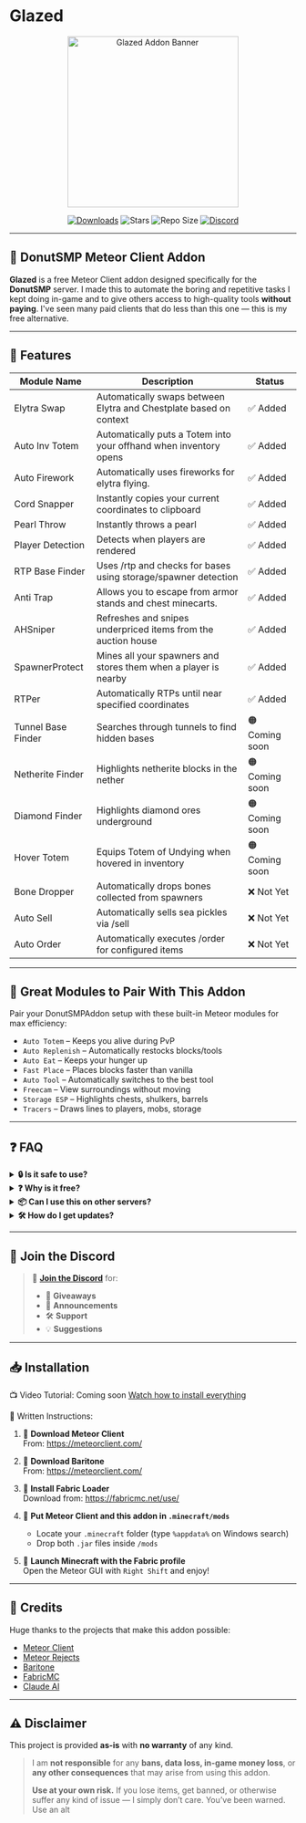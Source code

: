 # Glazed
<p align="center">
  <img src="https://nnpg.dev/Glazed.png" alt="Glazed Addon Banner" width="300"/>
</p>

<p align="center">
  <a href="https://github.com/realnnpg/Glazed/releases"><img src="https://img.shields.io/github/downloads/realnnpg/Glazed/total.svg?style=for-the-badge&label=Downloads" alt="Downloads"/></a>
  <img src="https://img.shields.io/github/stars/realnnpg/Glazed?style=for-the-badge" alt="Stars"/>
  <img src="https://img.shields.io/github/repo-size/realnnpg/Glazed?style=for-the-badge" alt="Repo Size"/>
  <a href="https://discord.gg/TCQDpG8ByY"><img src="https://img.shields.io/discord/1282076342908747879?color=%237289DA&label=Discord&logo=discord&logoColor=white&style=for-the-badge" alt="Discord"/></a>
</p>

---

## 🍩 DonutSMP Meteor Client Addon

**Glazed** is a free Meteor Client addon designed specifically for the **DonutSMP** server. I made this to automate the boring and repetitive tasks I kept doing in-game and to give others access to high-quality tools **without paying**. I've seen many paid clients that do less than this one — this is my free alternative.



---

## 🚀 Features

| Module Name         | Description                                                                 | Status   |
|---------------------|-----------------------------------------------------------------------------|----------|
| Elytra Swap         | Automatically swaps between Elytra and Chestplate based on context          | ✅ Added |
| Auto Inv Totem      | Automatically puts a Totem into your offhand when inventory opens           | ✅ Added |
| Auto Firework       | Automatically uses fireworks for elytra flying.                             | ✅ Added |
| Cord Snapper        | Instantly copies your current coordinates to clipboard                      | ✅ Added |
| Pearl Throw         | Instantly throws a pearl                                                    | ✅ Added |
| Player Detection    | Detects when players are rendered                                           | ✅ Added |
| RTP Base Finder     | Uses /rtp and checks for bases using storage/spawner detection              | ✅ Added |
| Anti Trap           | Allows you to escape from armor stands and chest minecarts.                 | ✅ Added |
| AHSniper            | Refreshes and snipes underpriced items from the auction house               | ✅ Added |
| SpawnerProtect      | Mines all your spawners and stores them when a player is nearby             | ✅ Added |
| RTPer               | Automatically RTPs until near specified coordinates                         | ✅ Added |
| Tunnel Base Finder  | Searches through tunnels to find hidden bases                              | 🟠 Coming soon |
| Netherite Finder    | Highlights netherite blocks in the nether                                   | 🟠 Coming soon |
| Diamond Finder      | Highlights diamond ores underground                                         | 🟠 Coming soon |
| Hover Totem         | Equips Totem of Undying when hovered in inventory                           | 🟠 Coming soon |
| Bone Dropper        | Automatically drops bones collected from spawners                           | ❌ Not Yet |
| Auto Sell           | Automatically sells sea pickles via /sell                                   | ❌ Not Yet |
| Auto Order          | Automatically executes /order for configured items                          | ❌ Not Yet |

---

## 🔗 Great Modules to Pair With This Addon

Pair your DonutSMPAddon setup with these built-in Meteor modules for max efficiency:

- `Auto Totem` – Keeps you alive during PvP
- `Auto Replenish` – Automatically restocks blocks/tools
- `Auto Eat` – Keeps your hunger up
- `Fast Place` – Places blocks faster than vanilla
- `Auto Tool` – Automatically switches to the best tool
- `Freecam` – View surroundings without moving
- `Storage ESP` – Highlights chests, shulkers, barrels
- `Tracers` – Draws lines to players, mobs, storage

---

## ❓ FAQ

<details>
  <summary><strong>🔒 Is it safe to use?</strong></summary>
  <p>
    Yes, it's completely open-source. There are no token loggers, backdoors, or obfuscation. If you're unsure, feel free to inspect the code or compile it yourself.
  </p>
</details>

<details>
  <summary><strong>❓ Why is it free?</strong></summary>
  <p>
    I made this addon to help DonutSMP players automate boring tasks without paying ridiculous prices for private clients. It's a free, powerful alternative.
  </p>
</details>

<details>
  <summary><strong>📦 Can I use this on other servers?</strong></summary>
  <p>
    This addon was made specifically for DonutSMP, and most features are designed to work only there (e.g., Auction Sniper, Auto Sell, RTP Base Finder). While some basic modules may still work elsewhere, the full functionality is best experienced on DonutSMP.
  </p>
</details>

<details>
  <summary><strong>🛠️ How do I get updates?</strong></summary>
  <p>
    Join the <a href="https://discord.gg/TCQDpG8ByY">Discord server</a> for update announcements, changelogs, and early access to new modules. You can also star/watch the GitHub repo.
  </p>
</details>



---

## 📢 Join the Discord

> 💬 **[Join the Discord](https://discord.gg/TCQDpG8ByY)** for:
> - 💸 **Giveaways**
> - 📢 **Announcements**
> - 🛠️ **Support**
> - 💡 **Suggestions**

---

## 📥 Installation

📺 Video Tutorial:
Coming soon
[Watch how to install everything](https://youtu.be/@realnnpg)

📝 Written Instructions:

1. 🔽 **Download Meteor Client**  
   From: https://meteorclient.com/

1. 🔽 **Download Baritone**  
   From: https://meteorclient.com/

3. 🧵 **Install Fabric Loader**  
   Download from: https://fabricmc.net/use/

4. 🧩 **Put Meteor Client and this addon in `.minecraft/mods`**
    - Locate your `.minecraft` folder (type `%appdata%` on Windows search)
    - Drop both `.jar` files inside `/mods`

5. 🚀 **Launch Minecraft with the Fabric profile**  
   Open the Meteor GUI with `Right Shift` and enjoy!

---

## 🧠 Credits

Huge thanks to the projects that make this addon possible:

- [Meteor Client](https://github.com/MeteorDevelopment/meteor-client)
- [Meteor Rejects](https://github.com/AntiCope/meteor-rejects)
- [Baritone](https://github.com/cabaletta/baritone)
- [FabricMC](https://fabricmc.net/)
- [Claude AI](https://claude.ai/)

---

## ⚠️ Disclaimer

This project is provided **as-is** with **no warranty** of any kind.

> I am **not responsible** for any **bans, data loss, in-game money loss**, or **any other consequences** that may arise from using this addon.
>
> **Use at your own risk.** If you lose items, get banned, or otherwise suffer any kind of issue — I simply don’t care. You’ve been warned. Use an alt



